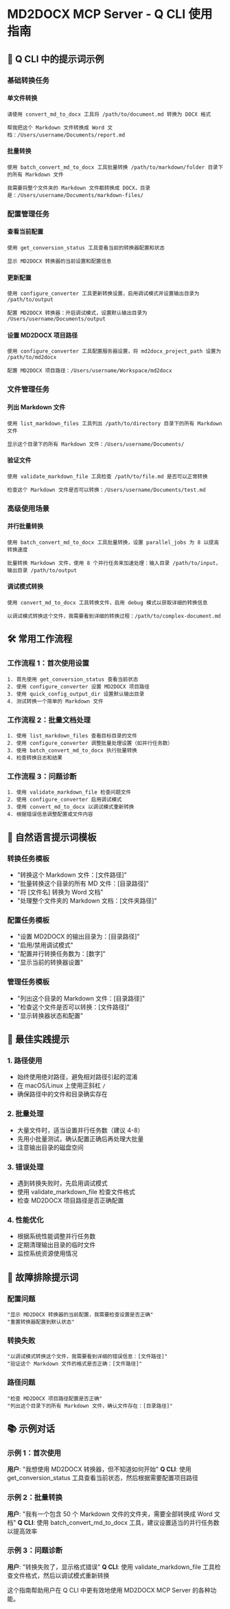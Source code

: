 # MD2DOCX MCP Server - Q CLI 使用指南

## 🎯 Q CLI 中的提示词示例

### 基础转换任务

#### 单文件转换
```
请使用 convert_md_to_docx 工具将 /path/to/document.md 转换为 DOCX 格式
```

```
帮我把这个 Markdown 文件转换成 Word 文档：/Users/username/Documents/report.md
```

#### 批量转换
```
使用 batch_convert_md_to_docx 工具批量转换 /path/to/markdown/folder 目录下的所有 Markdown 文件
```

```
我需要将整个文件夹的 Markdown 文件都转换成 DOCX，目录是：/Users/username/Documents/markdown-files/
```

### 配置管理任务

#### 查看当前配置
```
使用 get_conversion_status 工具查看当前的转换器配置和状态
```

```
显示 MD2DOCX 转换器的当前设置和配置信息
```

#### 更新配置
```
使用 configure_converter 工具更新转换设置，启用调试模式并设置输出目录为 /path/to/output
```

```
配置 MD2DOCX 转换器：开启调试模式，设置默认输出目录为 /Users/username/Documents/output
```

#### 设置 MD2DOCX 项目路径
```
使用 configure_converter 工具配置服务器设置，将 md2docx_project_path 设置为 /path/to/md2docx
```

```
配置 MD2DOCX 项目路径：/Users/username/Workspace/md2docx
```

### 文件管理任务

#### 列出 Markdown 文件
```
使用 list_markdown_files 工具列出 /path/to/directory 目录下的所有 Markdown 文件
```

```
显示这个目录下的所有 Markdown 文件：/Users/username/Documents/
```

#### 验证文件
```
使用 validate_markdown_file 工具检查 /path/to/file.md 是否可以正常转换
```

```
检查这个 Markdown 文件是否可以转换：/Users/username/Documents/test.md
```

### 高级使用场景

#### 并行批量转换
```
使用 batch_convert_md_to_docx 工具批量转换，设置 parallel_jobs 为 8 以提高转换速度
```

```
批量转换 Markdown 文件，使用 8 个并行任务来加速处理：输入目录 /path/to/input，输出目录 /path/to/output
```

#### 调试模式转换
```
使用 convert_md_to_docx 工具转换文件，启用 debug 模式以获取详细的转换信息
```

```
以调试模式转换这个文件，我需要看到详细的转换过程：/path/to/complex-document.md
```

## 🛠️ 常用工作流程

### 工作流程 1：首次使用设置
```
1. 首先使用 get_conversion_status 查看当前状态
2. 使用 configure_converter 设置 MD2DOCX 项目路径
3. 使用 quick_config_output_dir 设置默认输出目录
4. 测试转换一个简单的 Markdown 文件
```

### 工作流程 2：批量文档处理
```
1. 使用 list_markdown_files 查看目标目录的文件
2. 使用 configure_converter 调整批量处理设置（如并行任务数）
3. 使用 batch_convert_md_to_docx 执行批量转换
4. 检查转换日志和结果
```

### 工作流程 3：问题诊断
```
1. 使用 validate_markdown_file 检查问题文件
2. 使用 configure_converter 启用调试模式
3. 使用 convert_md_to_docx 以调试模式重新转换
4. 根据错误信息调整配置或文件内容
```

## 📝 自然语言提示词模板

### 转换任务模板
- "转换这个 Markdown 文件：[文件路径]"
- "批量转换这个目录的所有 MD 文件：[目录路径]"
- "将 [文件名] 转换为 Word 文档"
- "处理整个文件夹的 Markdown 文档：[文件夹路径]"

### 配置任务模板
- "设置 MD2DOCX 的输出目录为：[目录路径]"
- "启用/禁用调试模式"
- "配置并行转换任务数为：[数字]"
- "显示当前的转换器设置"

### 管理任务模板
- "列出这个目录的 Markdown 文件：[目录路径]"
- "检查这个文件是否可以转换：[文件路径]"
- "显示转换器状态和配置"

## 🎯 最佳实践提示

### 1. 路径使用
- 始终使用绝对路径，避免相对路径引起的混淆
- 在 macOS/Linux 上使用正斜杠 `/`
- 确保路径中的文件和目录确实存在

### 2. 批量处理
- 大量文件时，适当设置并行任务数（建议 4-8）
- 先用小批量测试，确认配置正确后再处理大批量
- 注意输出目录的磁盘空间

### 3. 错误处理
- 遇到转换失败时，先启用调试模式
- 使用 validate_markdown_file 检查文件格式
- 检查 MD2DOCX 项目路径是否正确配置

### 4. 性能优化
- 根据系统性能调整并行任务数
- 定期清理输出目录的临时文件
- 监控系统资源使用情况

## 🔧 故障排除提示词

### 配置问题
```
"显示 MD2DOCX 转换器的当前配置，我需要检查设置是否正确"
"重置转换器配置到默认状态"
```

### 转换失败
```
"以调试模式转换这个文件，我需要看到详细的错误信息：[文件路径]"
"验证这个 Markdown 文件的格式是否正确：[文件路径]"
```

### 路径问题
```
"检查 MD2DOCX 项目路径配置是否正确"
"列出这个目录下的所有 Markdown 文件，确认文件存在：[目录路径]"
```

## 📚 示例对话

### 示例 1：首次使用
**用户**: "我想使用 MD2DOCX 转换器，但不知道如何开始"
**Q CLI**: 使用 get_conversion_status 工具查看当前状态，然后根据需要配置项目路径

### 示例 2：批量转换
**用户**: "我有一个包含 50 个 Markdown 文件的文件夹，需要全部转换成 Word 文档"
**Q CLI**: 使用 batch_convert_md_to_docx 工具，建议设置适当的并行任务数以提高效率

### 示例 3：问题诊断
**用户**: "转换失败了，显示格式错误"
**Q CLI**: 使用 validate_markdown_file 工具检查文件格式，然后以调试模式重新转换

这个指南帮助用户在 Q CLI 中更有效地使用 MD2DOCX MCP Server 的各种功能。
